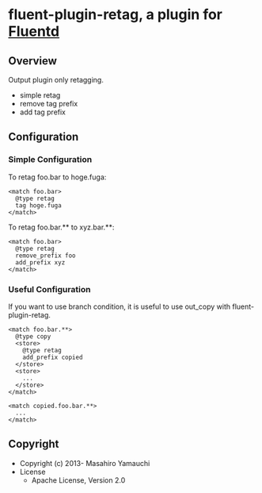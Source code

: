 # fluent-plugin-retag, a plugin for [Fluentd](http://fluentd.org)

## Overview

Output plugin only retagging.

* simple retag
* remove tag prefix
* add tag prefix

## Configuration

### Simple Configuration

To retag foo.bar to hoge.fuga:

    <match foo.bar>
      @type retag
      tag hoge.fuga
    </match>

To retag foo.bar.** to xyz.bar.**:

    <match foo.bar>
      @type retag
      remove_prefix foo
      add_prefix xyz
    </match>

### Useful Configuration

If you want to use branch condition, it is useful to use out_copy with fluent-plugin-retag.

    <match foo.bar.**>
      @type copy
      <store>
        @type retag
        add_prefix copied
      </store>
      <store>
        ...
      </store>
    </match>

    <match copied.foo.bar.**>
      ...
    </match>

## Copyright

* Copyright (c) 2013- Masahiro Yamauchi
* License
  * Apache License, Version 2.0

